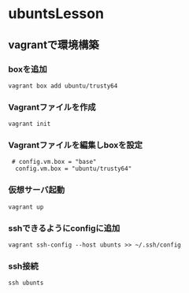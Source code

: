 # ubuntsLesson

## vagrantで環境構築

### boxを追加
```
vagrant box add ubuntu/trusty64
```

### Vagrantファイルを作成
```
vagrant init
```

### Vagrantファイルを編集しboxを設定

```
 # config.vm.box = "base"
  config.vm.box = "ubuntu/trusty64"
```

### 仮想サーバ起動
```
vagrant up
```

### sshできるようにconfigに追加
```
vagrant ssh-config --host ubunts >> ~/.ssh/config
```

### ssh接続
```
ssh ubunts
```


